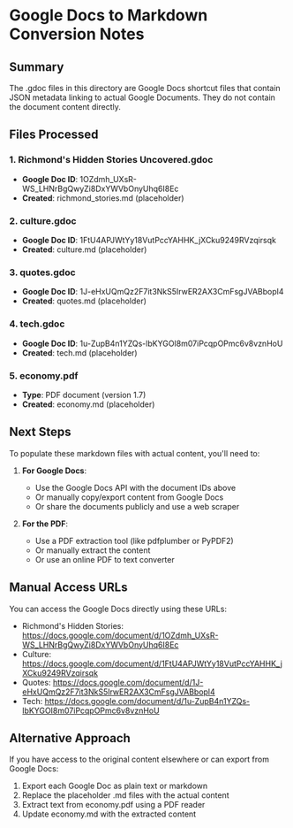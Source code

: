 # Google Docs to Markdown Conversion Notes

## Summary
The .gdoc files in this directory are Google Docs shortcut files that contain JSON metadata linking to actual Google Documents. They do not contain the document content directly.

## Files Processed

### 1. Richmond's Hidden Stories Uncovered.gdoc
- **Google Doc ID**: 1OZdmh_UXsR-WS_LHNrBgQwyZi8DxYWVbOnyUhq6I8Ec
- **Created**: richmond_stories.md (placeholder)

### 2. culture.gdoc
- **Google Doc ID**: 1FtU4APJWtYy18VutPccYAHHK_jXCku9249RVzqirsqk
- **Created**: culture.md (placeholder)

### 3. quotes.gdoc
- **Google Doc ID**: 1J-eHxUQmQz2F7it3NkS5IrwER2AX3CmFsgJVABbopl4
- **Created**: quotes.md (placeholder)

### 4. tech.gdoc
- **Google Doc ID**: 1u-ZupB4n1YZQs-lbKYGOI8m07iPcqpOPmc6v8vznHoU
- **Created**: tech.md (placeholder)

### 5. economy.pdf
- **Type**: PDF document (version 1.7)
- **Created**: economy.md (placeholder)

## Next Steps

To populate these markdown files with actual content, you'll need to:

1. **For Google Docs**: 
   - Use the Google Docs API with the document IDs above
   - Or manually copy/export content from Google Docs
   - Or share the documents publicly and use a web scraper

2. **For the PDF**:
   - Use a PDF extraction tool (like pdfplumber or PyPDF2)
   - Or manually extract the content
   - Or use an online PDF to text converter

## Manual Access URLs

You can access the Google Docs directly using these URLs:
- Richmond's Hidden Stories: https://docs.google.com/document/d/1OZdmh_UXsR-WS_LHNrBgQwyZi8DxYWVbOnyUhq6I8Ec
- Culture: https://docs.google.com/document/d/1FtU4APJWtYy18VutPccYAHHK_jXCku9249RVzqirsqk
- Quotes: https://docs.google.com/document/d/1J-eHxUQmQz2F7it3NkS5IrwER2AX3CmFsgJVABbopl4
- Tech: https://docs.google.com/document/d/1u-ZupB4n1YZQs-lbKYGOI8m07iPcqpOPmc6v8vznHoU

## Alternative Approach

If you have access to the original content elsewhere or can export from Google Docs:
1. Export each Google Doc as plain text or markdown
2. Replace the placeholder .md files with the actual content
3. Extract text from economy.pdf using a PDF reader
4. Update economy.md with the extracted content